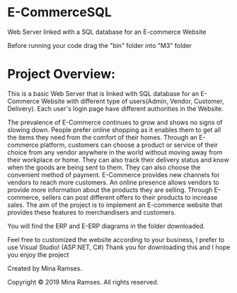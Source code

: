 # E-CommerceSQL
Web Server linked with a SQL database for an E-commerce Website

Before running your code drag the "bin" folder into "M3" folder

# Project Overview:

This is a basic Web Server that is linked with SQL database for an E-Commerce Website with different type of users(Admin, Vendor, Customer, Delivery).
Each user's login page have different authorities in the Website.

The prevalence of E-Commerce continues to grow and shows no signs of slowing down. People prefer online shopping as it enables them to get all the items they need from the comfort of their homes.
Through an E-commerce platform, customers can choose a product or service of their choice from any vendor anywhere in the world without moving away from their workplace or home. 
They can also track their delivery status and know when the goods are being sent to them. They can also choose the convenient method of payment.
E-Commerce provides new channels for vendors to reach more customers. 
An online presence allows vendors to provide more information about the products they are selling. Through E-commerce, sellers can post different offers to their products to increase sales.
The aim of the project is to implement an E-commerce website that provides these features to merchandisers and customers.

You will find the ERP and E-ERP diagrams in the folder downloaded.

Feel free to customized the website according to your business, I prefer to use Visual Studio! (ASP.NET, C#)
Thank you for downloading this and I hope you enjoy the project

Created by Mina Ramses.

Copyright © 2019 Mina Ramses. All rights reserved.
